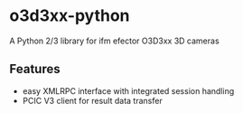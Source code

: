 # o3d3xx-python

A Python 2/3 library for ifm efector O3D3xx 3D cameras

Features
--------

* easy XMLRPC interface with integrated session handling
* PCIC V3 client for result data transfer

